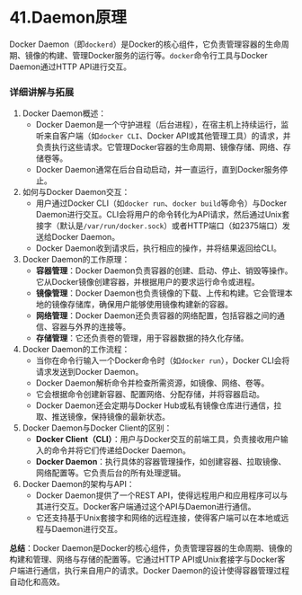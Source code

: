 # 41.Daemon原理

Docker Daemon（即`dockerd`）是Docker的核心组件，它负责管理容器的生命周期、镜像的构建、管理Docker服务的运行等。`docker`命令行工具与Docker Daemon通过HTTP API进行交互。

### 详细讲解与拓展

1. Docker Daemon概述：
   - Docker Daemon是一个守护进程（后台进程），在宿主机上持续运行，监听来自客户端（如`docker CLI`、Docker API或其他管理工具）的请求，并负责执行这些请求。它管理Docker容器的生命周期、镜像存储、网络、存储卷等。
   - Docker Daemon通常在后台自动启动，并一直运行，直到Docker服务停止。
2. 如何与Docker Daemon交互：
   - 用户通过Docker CLI（如`docker run`、`docker build`等命令）与Docker Daemon进行交互。CLI会将用户的命令转化为API请求，然后通过Unix套接字（默认是`/var/run/docker.sock`）或者HTTP端口（如2375端口）发送给Docker Daemon。
   - Docker Daemon收到请求后，执行相应的操作，并将结果返回给CLI。
3. Docker Daemon的工作原理：
   - **容器管理**：Docker Daemon负责容器的创建、启动、停止、销毁等操作。它从Docker镜像创建容器，并根据用户的要求运行命令或进程。
   - **镜像管理**：Docker Daemon也负责镜像的下载、上传和构建。它会管理本地的镜像存储库，确保用户能够使用镜像构建新的容器。
   - **网络管理**：Docker Daemon还负责容器的网络配置，包括容器之间的通信、容器与外界的连接等。
   - **存储管理**：它还负责卷的管理，用于容器数据的持久化存储。
4. Docker Daemon的工作流程：
   - 当你在命令行输入一个Docker命令时（如`docker run`），Docker CLI会将请求发送到Docker Daemon。
   - Docker Daemon解析命令并检查所需资源，如镜像、网络、卷等。
   - 它会根据命令创建新容器、配置网络、分配存储，并将容器启动。
   - Docker Daemon还会定期与Docker Hub或私有镜像仓库进行通信，拉取、推送镜像，保持镜像的最新状态。
5. Docker Daemon与Docker Client的区别：
   - **Docker Client（CLI）**：用户与Docker交互的前端工具，负责接收用户输入的命令并将它们传递给Docker Daemon。
   - **Docker Daemon**：执行具体的容器管理操作，如创建容器、拉取镜像、网络配置等。它负责后台的所有处理逻辑。
6. Docker Daemon的架构与API：
   - Docker Daemon提供了一个REST API，使得远程用户和应用程序可以与其进行交互。Docker客户端通过这个API与Daemon进行通信。
   - 它还支持基于Unix套接字和网络的远程连接，使得客户端可以在本地或远程与Daemon进行交互。

**总结**：Docker Daemon是Docker的核心组件，负责管理容器的生命周期、镜像的构建和管理、网络与存储的配置等。它通过HTTP API或Unix套接字与Docker客户端进行通信，执行来自用户的请求。Docker Daemon的设计使得容器管理过程自动化和高效。